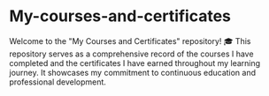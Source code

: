 # My-courses-and-certificates
Welcome to the "My Courses and Certificates" repository! 🎓  This repository serves as a comprehensive record of the courses I have completed and the certificates I have earned throughout my learning journey. It showcases my commitment to continuous education and professional development.
